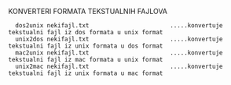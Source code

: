KONVERTERI FORMATA TEKSTUALNIH FAJLOVA

      dos2unix nekifajl.txt                       .....konvertuje tekstualni fajl iz dos formata u unix format
      unix2dos nekifajl.txt                       .....konvertuje tekstualni fajl iz unix formata u dos format
      mac2unix nekifajl.txt                       .....konvertuje tekstualni fajl iz mac formata u unix format
      unix2mac nekifajl.txt                       .....konvertuje tekstualni fajl iz unix formata u mac format
